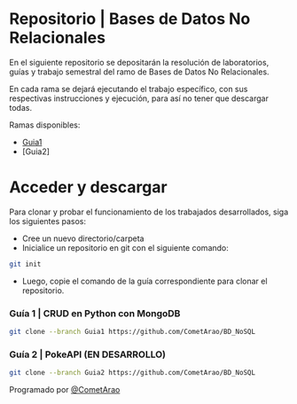 # Repositorio | Bases de Datos No Relacionales

En el siguiente repositorio se depositarán la resolución de laboratorios, guías y trabajo semestral del ramo de Bases de Datos No Relacionales.

En cada rama se dejará ejecutando el trabajo específico, con sus respectivas instrucciones y ejecución, para así no tener que descargar todas.


Ramas disponibles:
- [Guia1](https://github.com/CometArao/BD_NoSQL/tree/Guia1)
- [Guia2]

# Acceder y descargar

Para clonar y probar el funcionamiento de los trabajados desarrollados, siga los siguientes pasos:
- Cree un nuevo directorio/carpeta
- Inicialice un repositorio en git con el siguiente comando:
```bash
git init
```
- Luego, copie el comando de la guía correspondiente para clonar el repositorio.

### Guía 1 | CRUD en Python con MongoDB
```bash
git clone --branch Guia1 https://github.com/CometArao/BD_NoSQL
```
### Guía 2 | PokeAPI (EN DESARROLLO)
```bash
git clone --branch Guia2 https://github.com/CometArao/BD_NoSQL
```

Programado por [@CometArao](https://github.com/CometArao)